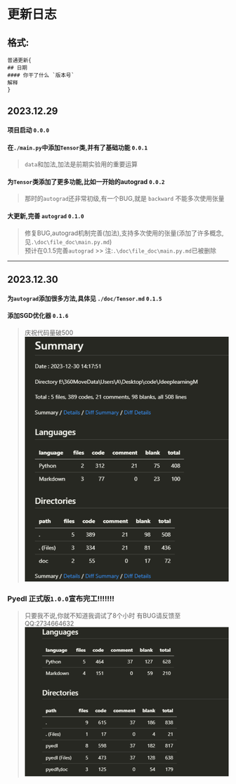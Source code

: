 # 更新日志
##    格式:
    普通更新{
    ## 日期
    #### 你干了什么 `版本号`
    解释
    }

## 2023.12.29
#### 项目启动  `0.0.0`     
#### 在`./main.py`中添加`Tensor`类,并有了基础功能 `0.0.1 ` 
>    `data`和加法,加法是前期实验用的重要运算    
#### 为`Tensor`类添加了更多功能,比如一开始的autograd `0.0.2`
>    那时的`autograd`还非常初级,有一个BUG,就是 `backward` 不能多次使用张量 
#### 大更新,完善 `autograd` `0.1.0`
>   修复BUG,autograd机制完善(加法),支持多次使用的张量(添加了许多概念,见`.\doc\file_doc\main.py.md`)<br/>
>预计在0.1.5完善`autograd`
    >>  注:`.\doc\file_doc\main.py.md`已被删除<br/>

---
## 2023.12.30
#### 为`autograd`添加很多方法,具体见 ``./doc/Tensor.md`` `0.1.5`
#### 添加SGD优化器 `0.1.6`
>庆祝代码量破500<br/>
> ![珍贵图片](image.png)
### Pyedl 正式版``1.0.0``宣布完工!!!!!!!
> 只要我不说,你就不知道我调试了8个小时
> 有BUG请反馈至 QQ:2734664632
> ![珍贵图片](image-1.png)



